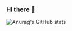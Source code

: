 ### Hi there 👋
![Anurag's GitHub stats](https://github-readme-stats.vercel.app/api?username=anuraghazra&theme=dark&show_icons=true)

<!--
**guilhermeviiniidev/guilhermeviiniidev** is a ✨ _special_ ✨ repository because its `README.md` (this file) appears on your GitHub profile.

Here are some ideas to get you started:

- 🔭 I’m currently working on ...
- 🌱 I’m currently learning ...
- 👯 I’m looking to collaborate on ...
- 🤔 I’m looking for help with ...
- 💬 Ask me about ...
- 📫 How to reach me: ...
- 😄 Pronouns: ...
- ⚡ Fun fact: ...
-->
